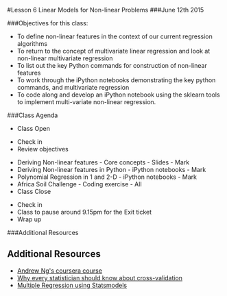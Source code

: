 #Lesson 6 Linear Models for Non-linear Problems
###June 12th 2015

###Objectives for this class:
 * To define non-linear features in the context of our current regression algorithms
 * To return to the concept of multivariate linear regression and look at non-linear multivariate regression
 * To list out the key Python commands for construction of non-linear features
 * To work through the iPython notebooks demonstrating the key python commands, and multivariate regression
 * To code along and develop an iPython notebook using the sklearn tools to implement multi-variate non-linear regression.
 
###Class Agenda
 - Class Open
  * Check in 
  * Review objectives
 - Deriving Non-linear features - Core concepts - Slides - Mark
 - Deriving Non-linear features in Python - iPython notebooks - Mark
 - Polynomial Regression in 1 and 2-D - iPython notebooks - Mark
 - Africa Soil Challenge - Coding exercise - All
 - Class Close
  * Check in
  * Class to pause around 9.15pm for the Exit ticket
  * Wrap up

###Additional Resources
## Additional Resources
* [Andrew Ng's coursera course](https://www.coursera.org/learn/machine-learning/home/info)
* [Why every statistician should know about cross-validation](http://robjhyndman.com/hyndsight/crossvalidation/)
* [Multiple Regression using Statsmodels](http://www.datarobot.com/blog/multiple-regression-using-statsmodels/)
